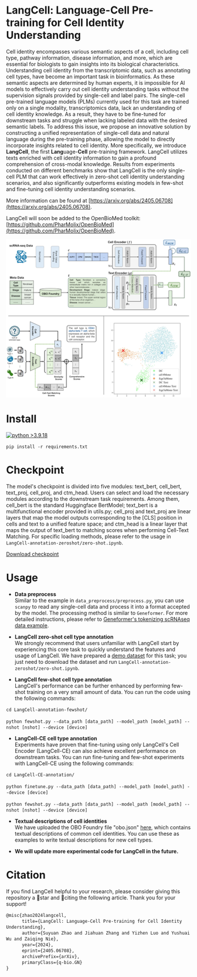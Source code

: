 # LangCell: Language-Cell Pre-training for Cell Identity Understanding


Cell identity encompasses various semantic aspects of a cell, including cell type, pathway information, disease information, and more, which are essential for biologists to gain insights into its biological characteristics. Understanding cell identity from the transcriptomic data, such as annotating cell types, have become an important task in bioinformatics. 
As these semantic aspects are determined by human experts, it is impossible for AI models to effectively carry out cell identity understanding tasks without the supervision signals provided by single-cell and label pairs. 
The single-cell pre-trained language models (PLMs) currently used for this task are trained only on a single modality, transcriptomics data, lack an understanding of cell identity knowledge. As a result, they have to be fine-tuned for downstream tasks and struggle when lacking labeled data with the desired semantic labels.
To address this issue, we propose an innovative solution by constructing a unified representation of single-cell data and natural language during the pre-training phase, allowing the model to directly incorporate insights related to cell identity.
More specifically, we introduce **LangCell**, the first **Lang**uage-**Cell** pre-training framework. 
LangCell utilizes texts enriched with cell identity information to gain a profound comprehension of cross-modal knowledge.
Results from experiments conducted on different benchmarks show that LangCell is the only single-cell PLM that can work effectively in zero-shot cell identity understanding scenarios, and also significantly outperforms existing models in few-shot and fine-tuning cell identity understanding scenarios.

More information can be found at [https://arxiv.org/abs/2405.06708](https://arxiv.org/abs/2405.06708).

LangCell will soon be added to the OpenBioMed toolkit: [https://github.com/PharMolix/OpenBioMed](https://github.com/PharMolix/OpenBioMed).

![LangCell](assets/image.png)


# Install

[![python >3.9.18](https://img.shields.io/badge/python-3.9.18-brightgreen)](https://www.python.org/) 
```
pip install -r requirements.txt
```

# Checkpoint 

The model's checkpoint is divided into five modules: text_bert, cell_bert, text_proj, cell_proj, and ctm_head. Users can select and load the necessary modules according to the downstream task requirements. Among them, cell_bert is the standard Huggingface BertModel; text_bert is a multifunctional encoder provided in utils.py; cell_proj and text_proj are linear layers that map the model outputs corresponding to the [CLS] position in cells and text to a unified feature space; and ctm_head is a linear layer that maps the output of text_bert to matching scores when performing Cell-Text Matching. For specific loading methods, please refer to the usage in `LangCell-annotation-zeroshot/zero-shot.ipynb`.

[Download checkpoint](https://drive.google.com/drive/folders/1cuhVG9v0YoAnjW-t_WMpQQguajumCBTp)

# Usage 
 
- **Data preprocess**  
Similar to the example in `data_preprocess/preprocess.py`, you can use `scanpy` to read any single-cell data and process it into a format accepted by the model. The processing method is similar to `Geneformer`. For more detailed instructions, please refer to [Geneformer's tokenizing scRNAseq data example](https://huggingface.co/ctheodoris/Geneformer/blob/main/examples/tokenizing_scRNAseq_data.ipynb).


- **LangCell zero-shot cell type annotation**  
We strongly recommend that users unfamiliar with LangCell start by experiencing this core task to quickly understand the features and usage of LangCell. We have prepared a [demo dataset](https://drive.google.com/drive/folders/1cuhVG9v0YoAnjW-t_WMpQQguajumCBTp?usp=sharing) for this task; you just need to download the dataset and run `LangCell-annotation-zeroshot/zero-shot.ipynb`.

- **LangCell few-shot cell type annotation**  
LangCell's performance can be further enhanced by performing few-shot training on a very small amount of data. You can run the code using the following commands:
```
cd LangCell-annotation-fewshot/

python fewshot.py --data_path [data_path] --model_path [model_path] --nshot [nshot] --device [device] 
```

- **LangCell-CE cell type annotation**  
Experiments have proven that fine-tuning using only LangCell's Cell Encoder (LangCell-CE) can also achieve excellent performance on downstream tasks. You can run fine-tuning and few-shot experiments with LangCell-CE using the following commands:
```
cd LangCell-CE-annotation/

python finetune.py --data_path [data_path] --model_path [model_path] --device [device] 

python fewshot.py --data_path [data_path] --model_path [model_path] --nshot [nshot] --device [device] 
```

- **Textual descriptions of cell identities**  
We have uploaded the OBO Foundry file "obo.json" [here](https://drive.google.com/drive/folders/1cuhVG9v0YoAnjW-t_WMpQQguajumCBTp), which contains textual descriptions of common cell identities. You can use these as examples to write textual descriptions for new cell types.

- **We will update more experimental code for LangCell in the future.**


# Citation
If you find LangCell helpful to your research, please consider giving this repository a 🌟star and 📎citing the following article. Thank you for your support!
```
@misc{zhao2024langcell,
      title={LangCell: Language-Cell Pre-training for Cell Identity Understanding}, 
      author={Suyuan Zhao and Jiahuan Zhang and Yizhen Luo and Yushuai Wu and Zaiqing Nie},
      year={2024},
      eprint={2405.06708},
      archivePrefix={arXiv},
      primaryClass={q-bio.GN}
}
```
